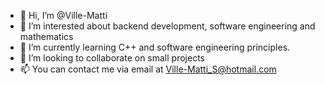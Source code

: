 - 👋 Hi, I’m @Ville-Matti
- 👀 I’m interested about backend development, software engineering and mathematics
- 🌱 I’m currently learning C++ and software engineering principles.
- 💞️ I’m looking to collaborate on small projects
- 📫 You can contact me via email at Ville-Matti_S@hotmail.com

<!---
VilleMatti01/VilleMatti01 is a ✨ special ✨ repository because its `README.md` (this file) appears on your GitHub profile.
You can click the Preview link to take a look at your changes.
--->

